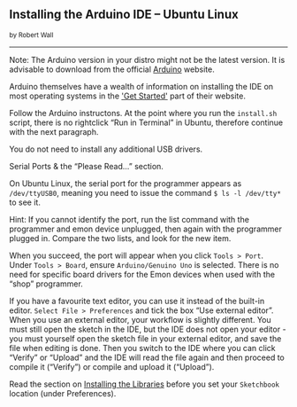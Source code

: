 ## Installing the Arduino IDE – Ubuntu Linux
<small>by Robert Wall</small>
***

<div class="note">

<p>Note: The Arduino version in your distro might not be the latest version. It is advisable to download
from the official <a href="https://www.arduino.cc/">Arduino</a> website.</p>

</div>

Arduino themselves have a wealth of information on installing the IDE on most operating systems
in the ['Get Started'](https://arduino.cc/en/Guide/HomePage) part of their website.

Follow the Arduino instructons. At the point where you run the `install.sh` script, there is no rightclick
“Run in Terminal” in Ubuntu, therefore continue with the next paragraph.

You do not need to install any additional USB drivers.

Serial Ports & the “Please Read...” section.

On Ubuntu Linux, the serial port for the programmer appears as `/dev/ttyUSB0`, meaning you need
to issue the command `$ ls -l /dev/tty*` to see it.

<div class="note">

<p>Hint: If you cannot identify the port, run the list command with the programmer and emon device
unplugged, then again with the programmer plugged in. Compare the two lists, and look for the new
item.</p>

</div>

When you succeed, the port will appear when you click `Tools > Port`.
Under `Tools > Board`, ensure `Arduino/Genuino Uno` is selected.
There is no need for specific board drivers for the Emon devices when used with the “shop”
programmer.

If you have a favourite text editor, you can use it instead of the built-in editor. `Select File >
Preferences` and tick the box “Use external editor”. When you use an external editor, your workflow
is slightly different. You must still open the sketch in the IDE, but the IDE does not open your editor -
you must yourself open the sketch file in your external editor, and save the file when editing is
done. Then you switch to the IDE where you can click “Verify” or “Upload” and the IDE will read
the file again and then proceed to compile it (“Verify”) or compile and upload it (“Upload”).

Read the section on [Installing the Libraries](/ubuntulib.md) before you set your `Sketchbook` location (under
Preferences).